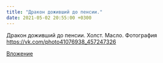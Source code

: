 ```yaml
---
title: "Дракон доживший до пенсии."
date: 2021-05-02 20:55:00 +0300
---
```


Дракон доживший до пенсии.
Холст. Масло.
Фотография
https://vk.com/photo41076938_457247326

[Вложение](https://vk.com/photo41076938_457247326)
